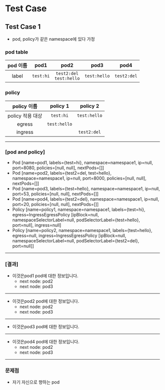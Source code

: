 
# Test Case

## Test Case 1

- pod, policy가 같은 namespace에 있다 가정

### pod table

| pod 이름 | pod1 | pod2 | pod3 | pod4 |
| :---: | :---: | :---: | :---: | :---: |
| label | `test:hi` | `test2:del` <br> `test:hello` | `test:hello` | `test2:del` |


### policy 

| policy 이름 | policy 1 | policy 2 | 
| :---: | :---: | :---: | 
| policy 적용 대상 | `test:hi`  | `test:hello` | 
| egress | `test:hello` |  | 
| ingress |  | `test2:del` | 


--- 

### [pod and policy]

- Pod [name=pod1, labels={test=hi}, namespace=namespace1, ip=null, port=8080, policies=[null, null], nextPods=[]]
- Pod [name=pod2, labels={test2=del, test=hello}, namespace=namespace1, ip=null, port=8000, policies=[null, null], nextPods=[]]
- Pod [name=pod3, labels={test=hello}, namespace=namespace1, ip=null, port=53, policies=[null, null], nextPods=[]]
- Pod [name=pod4, labels={test2=del}, namespace=namespace1, ip=null, port=20, policies=[null, null], nextPods=[]]
- Policy [name=policy1, namespace=namespace1, labels={test=hi}, egress=IngressEgressPolicy [ipBlock=null, namespaceSelectorLabel=null, podSelectorLabel={test=hello}, port=null], ingress=null]
- Policy [name=policy2, namespace=namespace1, labels={test=hello}, egress=null, ingress=IngressEgressPolicy [ipBlock=null, namespaceSelectorLabel=null, podSelectorLabel={test2=del}, port=null]]
--- 

### [결과] 

- 이것은pod1 pod에 대한 정보입니다.
  - next node: pod2
  - next node: pod3

---

- 이것은pod2 pod에 대한 정보입니다.
  - next node: pod2
  - next node: pod3

--- 

- 이것은pod3 pod에 대한 정보입니다.

---

- 이것은pod4 pod에 대한 정보입니다.
  - next node: pod2
  - next node: pod3


---

### 문제점

- 자기 자신으로 향하는 pod 








